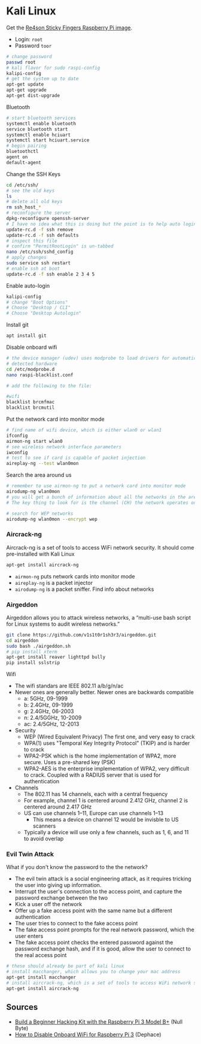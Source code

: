 # Kali Linux

Get the [Re4son Sticky Fingers Raspberry Pi image](https://whitedome.com.au/re4son/sticky-fingers-kali-pi-pre-installed-image/).

* Login: `root`
* Password `toor`

```bash
# change password
passwd root
# kali flavor for sudo raspi-config
kalipi-config
# get the system up to date
apt-get update
apt-get upgrade
apt-get dist-upgrade
```

Bluetooth

```bash
# start bluetooth services
systemctl enable bluetooth
service bluetooth start
systemctl enable hciuart
systemctl start hciuart.service
# begin pairing
bluetoothctl
agent on
default-agent
```

Change the SSH Keys

```bash
cd /etc/ssh/
# see the old keys
ls
# delete all old keys
rm ssh_host_*
# reconfigure the server
dpkg-reconfigure openssh-server
# I have no idea what this is doing but the point is to help auto login at boot
update-rc.d -f ssh remove
update-rc.d -f ssh defaults
# inspect this file
# confirm "PermitRootLogin" is un-tabbed
nano /etc/ssh/sshd_config
# apply changes
sudo service ssh restart
# enable ssh at boot
update-rc.d -f ssh enable 2 3 4 5
```

Enable auto-login

```bash
kalipi-config
# change "Boot Options"
# Choose "Desktop / CLI"
# Choose "Desktop Autologin"
```

Install git

```bash
apt install git
```

Disable onboard wifi

```bash
# the device manager (udev) uses modprobe to load drivers for automatically
# detected hardware
cd /etc/modprobe.d
nano raspi-blacklist.conf

# add the following to the file:

#wifi
blacklist brcmfmac
blacklist brcmutil
```

Put the network card into monitor mode

```bash
# find name of wifi device, which is either wlan0 or wlan1
ifconfig
airmon-ng start wlan0
# see wireless network interface parameters
iwconfig
# test to see if card is capable of packet injection
aireplay-ng --test wlan0mon
```

Search the area around us

```bash
# remember to use airmon-ng to put a network card into monitor mode
airodump-ng wlan0mon
# you will get a bunch of information about all the networks in the area. 
# The key thing to look for is the channel (CH) the network operates on

# search for WEP networks
airodump-ng wlan0mon --encrypt wep
```

### Aircrack-ng

Aircrack-ng is a set of tools to access WiFi network security. It should come pre-installed with Kali Linux

```bash
apt-get install aircrack-ng
```

* `airmon-ng` puts network cards into monitor mode
* `aireplay-ng` is a packet injector
* `airodump-ng` is a packet sniffer. Find info about networks

### Airgeddon

Airgeddon allows you to attack wireless networks, a &ldquo;multi-use bash script for Linux systems to audit wireless networks.&rdquo;

```bash
git clone https://github.com/v1s1t0r1sh3r3/airgeddon.git
cd airgeddon
sudo bash ./airgeddon.sh
# pip install xterm
apt-get install reaver lighttpd bully
pip install sslstrip
```

Wifi

* The wifi standars are IEEE 802.11 a/b/g/n/ac
* Newer ones are generally better. Newer ones are backwards compatible
  * a: 5GHz, 09-1999
  * b: 2.4GHz, 09-1999
  * g: 2.4GHz, 06-2003
  * n: 2.4/5GGHz, 10-2009
  * ac: 2.4/5GHz, 12-2013
* Security
  * WEP (Wired Equivalent Privacy) The first one, and very easy to crack
  * WPA(1) uses "Temporal Key Integrity Protocol" (TKIP) and is harder to crack
  * WPA2-PSK which is the home implementation of WPA2, more secure. Uses a pre-shared key (PSK)
  * WPA2-AES is the enterprise implementation of WPA2, very difficult to crack. Coupled with a RADIUS server that is used for authentication
* Channels
  * The 802.11  has 14 channels, each with a central frequency
  * For example, channel 1 is centered around 2.412 GHz, channel 2 is centered around 2.417 GHz
  * US can use channels 1&ndash;11, Europe can use channels 1&ndash;13
    * This means a device on channel 12 would be invisble to US scanners
  * Typically a device will use only a few channels, such as 1, 6, and 11 to avoid overlap


### Evil Twin Attack

What if you don't know the password to the the network?
* The evil twin attack is a social engineering attack, as it requires tricking the user into giving up information.
* Interrupt the user's connection to the access point, and capture the password exchange between the two
* Kick a user off the network
* Offer up a fake access point with the same name but a different authentication
* The user tries to connect to the fake access point
* The fake access point prompts for the real network password, which the user enters
* The fake access point checks the entered password against the password exchange hash, and if it is good, allow the user to connect to the real access point

```bash
# these should already be part of kali linux
# install macchanger, which allows you to change your mac address
apt-get install macchanger
# install aircrack-ng, which is a set of tools to access WiFi network security
apt-get install aircrack-ng
```

## Sources

* [Build a Beginner Hacking Kit with the Raspberry Pi 3 Model B+](https://null-byte.wonderhowto.com/how-to/build-beginner-hacking-kit-with-raspberry-pi-3-model-b-0184144/) (Null Byte)
* [How to Disable Onboard WiFi for Raspberry Pi 3](https://dephace.com/how-to-disable-onboard-wifi-for-raspberry-pi-3/) (Dephace)